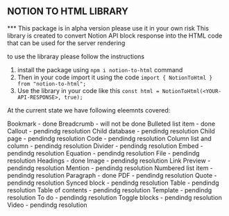 ## NOTION TO HTML LIBRARY

*** This package is in alpha version please use it in your own risk
This library is created to convert Notion API block response into the HTML code that can be used for the server rendering

to use the libraray please follow the instructions

1. install the package using `npm i notion-to-html` command
2. Then in your code import it using the code `import { NotionToHtml } from "notion-to-html";`
3. Use the library in your code like this `const html = NotionToHtml(<YOUR-API-RESPONSE>, true);`

At the current state we have following eleemnts covered:

Bookmark - done
Breadcrumb - will not be done
Bulleted list item - done
Callout - pendindg resolution
Child database - pendindg resolution
Child page - pendindg resolution 
Code - pendindg resolution
Column list and column - pendindg resolution
Divider - pendindg resolution
Embed - pendindg resolution
Equation - pendindg resolution
File - pendindg resolution
Headings - done
Image - pendindg resolution
Link Preview - pendindg resolution
Mention - pendindg resolution
Numbered list item - pendindg resolution
Paragraph - done 
PDF - pendindg resolution
Quote - pendindg resolution
Synced block - pendindg resolution
Table - pendindg resolution
Table of contents - pendindg resolution
Template - pendindg resolution
To do - pendindg resolution
Toggle blocks - pendindg resolution
Video - pendindg resolution
